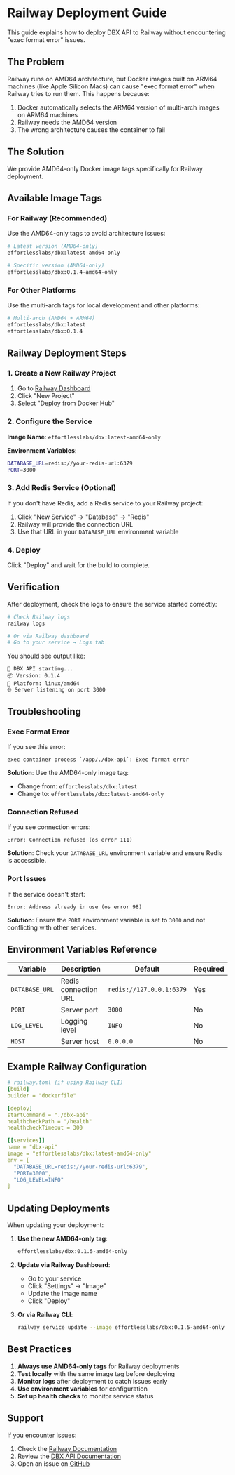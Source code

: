 # Railway Deployment Guide

This guide explains how to deploy DBX API to Railway without encountering "exec format error" issues.

## The Problem

Railway runs on AMD64 architecture, but Docker images built on ARM64 machines (like Apple Silicon Macs) can cause "exec format error" when Railway tries to run them. This happens because:

1. Docker automatically selects the ARM64 version of multi-arch images on ARM64 machines
2. Railway needs the AMD64 version
3. The wrong architecture causes the container to fail

## The Solution

We provide AMD64-only Docker image tags specifically for Railway deployment.

## Available Image Tags

### For Railway (Recommended)

Use the AMD64-only tags to avoid architecture issues:

```bash
# Latest version (AMD64-only)
effortlesslabs/dbx:latest-amd64-only

# Specific version (AMD64-only)
effortlesslabs/dbx:0.1.4-amd64-only
```

### For Other Platforms

Use the multi-arch tags for local development and other platforms:

```bash
# Multi-arch (AMD64 + ARM64)
effortlesslabs/dbx:latest
effortlesslabs/dbx:0.1.4
```

## Railway Deployment Steps

### 1. Create a New Railway Project

1. Go to [Railway Dashboard](https://railway.app/dashboard)
2. Click "New Project"
3. Select "Deploy from Docker Hub"

### 2. Configure the Service

**Image Name**: `effortlesslabs/dbx:latest-amd64-only`

**Environment Variables**:

```bash
DATABASE_URL=redis://your-redis-url:6379
PORT=3000
```

### 3. Add Redis Service (Optional)

If you don't have Redis, add a Redis service to your Railway project:

1. Click "New Service" → "Database" → "Redis"
2. Railway will provide the connection URL
3. Use that URL in your `DATABASE_URL` environment variable

### 4. Deploy

Click "Deploy" and wait for the build to complete.

## Verification

After deployment, check the logs to ensure the service started correctly:

```bash
# Check Railway logs
railway logs

# Or via Railway dashboard
# Go to your service → Logs tab
```

You should see output like:

```
🚀 DBX API starting...
📦 Version: 0.1.4
🔧 Platform: linux/amd64
🌐 Server listening on port 3000
```

## Troubleshooting

### Exec Format Error

If you see this error:

```
exec container process `/app/./dbx-api`: Exec format error
```

**Solution**: Use the AMD64-only image tag:

- Change from: `effortlesslabs/dbx:latest`
- Change to: `effortlesslabs/dbx:latest-amd64-only`

### Connection Refused

If you see connection errors:

```
Error: Connection refused (os error 111)
```

**Solution**: Check your `DATABASE_URL` environment variable and ensure Redis is accessible.

### Port Issues

If the service doesn't start:

```
Error: Address already in use (os error 98)
```

**Solution**: Ensure the `PORT` environment variable is set to `3000` and not conflicting with other services.

## Environment Variables Reference

| Variable       | Description          | Default                  | Required |
| -------------- | -------------------- | ------------------------ | -------- |
| `DATABASE_URL` | Redis connection URL | `redis://127.0.0.1:6379` | Yes      |
| `PORT`         | Server port          | `3000`                   | No       |
| `LOG_LEVEL`    | Logging level        | `INFO`                   | No       |
| `HOST`         | Server host          | `0.0.0.0`                | No       |

## Example Railway Configuration

```yaml
# railway.toml (if using Railway CLI)
[build]
builder = "dockerfile"

[deploy]
startCommand = "./dbx-api"
healthcheckPath = "/health"
healthcheckTimeout = 300

[[services]]
name = "dbx-api"
image = "effortlesslabs/dbx:latest-amd64-only"
env = [
  "DATABASE_URL=redis://your-redis-url:6379",
  "PORT=3000",
  "LOG_LEVEL=INFO"
]
```

## Updating Deployments

When updating your deployment:

1. **Use the new AMD64-only tag**:

   ```bash
   effortlesslabs/dbx:0.1.5-amd64-only
   ```

2. **Update via Railway Dashboard**:

   - Go to your service
   - Click "Settings" → "Image"
   - Update the image name
   - Click "Deploy"

3. **Or via Railway CLI**:
   ```bash
   railway service update --image effortlesslabs/dbx:0.1.5-amd64-only
   ```

## Best Practices

1. **Always use AMD64-only tags** for Railway deployments
2. **Test locally** with the same image tag before deploying
3. **Monitor logs** after deployment to catch issues early
4. **Use environment variables** for configuration
5. **Set up health checks** to monitor service status

## Support

If you encounter issues:

1. Check the [Railway Documentation](https://docs.railway.app/)
2. Review the [DBX API Documentation](../api/rest/index.mdx)
3. Open an issue on [GitHub](https://github.com/your-org/dbx/issues)
